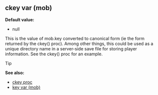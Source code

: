 ## ckey var (mob)

**Default value:**
+   null

This is the value of mob.key converted to canonical form (ie
the form returned by the ckey() proc). Among other things, this could be
used as a unique directory name in a server-side save file for storing
player information. See the ckey() proc for an example.

> [!TIP] 
> **See also:**
> +   [ckey proc](/ref/proc/ckey.md) 
> +   [key var (mob)](/ref/mob/var/key.md) <!-- -->